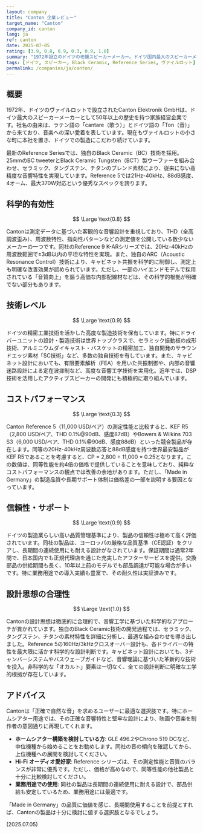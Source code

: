```yaml
---
layout: company
title: "Canton 企業レビュー"
target_name: "Canton"
company_id: canton
lang: ja
ref: canton
date: 2025-07-05
rating: [3.9, 0.8, 0.9, 0.3, 0.9, 1.0]
summary: "1972年設立のドイツの老舗スピーカーメーカー。ドイツ国内最大のスピーカーメーカーとして50年以上の歴史を持ち、Reference Seriesでは独自のBlack Ceramic（BC）技術を投入した最先端ドライバーを開発。ドイツ・ヴァイルロットでの自社製造にこだわり、チェコ共和国の製造施設と合わせて高い品質基準を維持しています。"
tags: [ドイツ, スピーカー, Black Ceramic, Reference Series, ヴァイルロット]
permalink: /companies/ja/canton/
---
```


## 概要

1972年、ドイツのヴァイルロットで設立されたCanton Elektronik GmbHは、ドイツ最大のスピーカーメーカーとして50年以上の歴史を持つ家族経営企業です。社名の由来は、ラテン語の「cantare（歌う）」とドイツ語の「Ton（音）」から来ており、音楽への深い愛着を表しています。現在もヴァイルロットの小さな町に本社を置き、ドイツでの製造にこだわり続けています。

最新のReference Seriesでは、独自のBlack Ceramic（BC）技術を採用。25mmのBC tweeterとBlack Ceramic Tungsten（BCT）製ウーファーを組み合わせ、セラミック、タングステン、チタンのブレンド素材により、従来にない高精度な音響特性を実現しています。Reference 5では21Hz-40kHz、88dB感度、4オーム、最大370W対応という優秀なスペックを誇ります。

## 科学的有効性

$$ \Large \text{0.8} $$

Cantonは測定データに基づいた客観的な音響設計を重視しており、THD（全高調波歪み）、周波数特性、指向性パターンなどの測定値を公開している数少ないメーカーの一つです。同社のReference 9 K-ARシリーズでは、20Hz-40kHzの周波数範囲で±3dB以内の平坦な特性を実現。また、独自のARC（Acoustic Resonance Control）技術により、キャビネット共振を科学的に制御し、測定上も明確な改善効果が認められています。ただし、一部のハイエンドモデルで採用されている「音質向上」を謳う高価な内部配線材などは、その科学的根拠が明確でない部分もあります。

## 技術レベル

$$ \Large \text{0.9} $$

ドイツの精密工業技術を活かした高度な製造技術を保有しています。特にドライバーユニットの設計・製造技術は世界トップクラスで、セラミック振動板の成形技術、アルミニウムダイキャスト・バスケットの精密加工、独自開発のサラウンドエッジ素材「SC技術」など、多数の独自技術を有しています。また、キャビネット設計においても、有限要素解析（FEA）を用いた共振制御や、内部の音響迷路設計による定在波抑制など、高度な音響工学技術を実用化。近年では、DSP技術を活用したアクティブスピーカーの開発にも積極的に取り組んでいます。

## コストパフォーマンス

$$ \Large \text{0.3} $$

Canton Reference 5（11,000 USD/ペア）の測定性能と比較すると、KEF R5（2,800 USD/ペア、THD 0.1%@90dB、感度87dB）やBowers & Wilkins 703 S3（6,000 USD/ペア、THD 0.1%@90dB、感度88dB）といった競合製品が存在します。同等の20Hz-40kHz周波数応答と88dB感度を持つ世界最安製品がKEF R5であることを考慮すると、CP = 2,800 ÷ 11,000 = 0.25となります。この数値は、同等性能を約4倍の価格で提供していることを意味しており、純粋なコストパフォーマンスの観点では改善の余地があります。ただし、「Made in Germany」の製造品質や長期サポート体制は価格差の一部を説明する要因となっています。

## 信頼性・サポート

$$ \Large \text{0.9} $$

ドイツの製造業らしい高い品質管理基準により、製品の信頼性は極めて高く評価されています。同社の製品は、ヨーロッパの厳格な品質基準（CE認証）をクリアし、長期間の連続使用にも耐える設計がなされています。保証期間は通常2年間で、日本国内でも正規代理店を通じた充実したアフターサービスを提供。交換部品の供給期間も長く、10年以上前のモデルでも部品調達が可能な場合が多いです。特に業務用途での導入実績も豊富で、その耐久性は実証済みです。

## 設計思想の合理性

$$ \Large \text{1.0} $$

Cantonの設計思想は徹底的に合理的で、音響工学に基づいた科学的なアプローチが貫かれています。独自のBlack Ceramic技術の開発過程では、セラミック、タングステン、チタンの素材特性を詳細に分析し、最適な組み合わせを導き出しました。Reference 5の160Hz/3kHzクロスオーバー設計も、各ドライバーの特性を最大限に活かす科学的な設計判断です。キャビネット設計においても、3チャンバーシステムやバスウェーブガイドなど、音響理論に基づいた革新的な技術を投入。非科学的な「オカルト」要素は一切なく、全ての設計判断に明確な工学的根拠が存在しています。

## アドバイス

Cantonは「正確で自然な音」を求めるユーザーに最適な選択肢です。特にホームシアター用途では、その正確な音響特性と堅牢な設計により、映画や音楽を制作者の意図通りに再現してくれます。

- **ホームシアター構築を検討している方**: GLE 496.2やChrono 519 DCなど、中位機種から始めることをお勧めします。同社の音の傾向を確認してから、上位機種への展開を検討してください。
- **Hi-Fi オーディオ愛好家**: Reference シリーズは、その測定性能と音質のバランスが非常に優秀です。ただし、価格が高めなので、同等性能の他社製品と十分に比較検討してください。
- **業務用途での使用**: 同社の製品は長期間の連続使用に耐える設計で、部品供給も安定しているため、業務用途には最適です。

「Made in Germany」の品質に価値を感じ、長期間使用することを前提とすれば、Cantonの製品は十分に検討に値する選択肢となるでしょう。

(2025.07.05)
